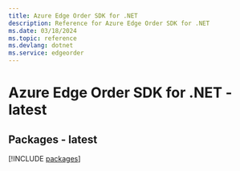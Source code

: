 ```yaml
---
title: Azure Edge Order SDK for .NET
description: Reference for Azure Edge Order SDK for .NET
ms.date: 03/18/2024
ms.topic: reference
ms.devlang: dotnet
ms.service: edgeorder
---
```

# Azure Edge Order SDK for .NET - latest
## Packages - latest
[!INCLUDE [packages](edge-order-index.md)]